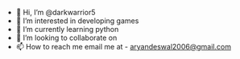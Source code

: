 - 👋 Hi, I’m @darkwarrior5
- 👀 I’m interested in developing games
- 🌱 I’m currently learning python
- 💞️ I’m looking to collaborate on 
- 📫 How to reach me email me at - aryandeswal2006@gmail.com

<!---
darkwarrior5/darkwarrior5 is a ✨ special ✨ repository because its `README.md` (this file) appears on your GitHub profile.
You can click the Preview link to take a look at your changes.
--->
